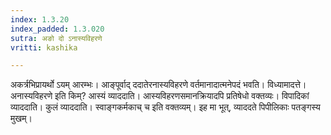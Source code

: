 ```yaml
---
index: 1.3.20
index_padded: 1.3.020
sutra: अङो दो ऽनास्यविहरणे
vritti: kashika

---
```

अकर्त्रभिप्रायर्थो ऽयम् आरम्भः। आङ्पूर्वाद् ददातेरनास्यविहरणे वर्तमानादात्मनेपदं भवति। विध्यामादत्ते। अनास्यविहरणे इति किम्? आस्यं व्याददाति। आस्यविहरणसमानक्रियादपि प्रतिषेधो वक्तव्यः। विपादिकां व्याददाति। कुलं व्याददाति। स्वाङ्गकर्मकाच् च इति वक्तव्यम्। इह मा भूत्, व्याददते पिपीलिकाः पतङ्गस्य मुखम्।